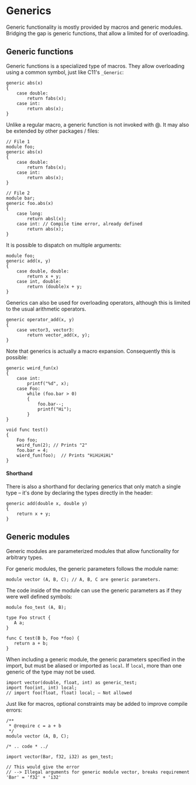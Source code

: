 # Generics

Generic functionality is mostly provided by macros and generic modules. Bridging the gap is generic functions, that allow a limited for of overloading.

## Generic functions

Generic functions is a specialized type of macros. They allow overloading using a common symbol, just like C11's `_Generic`:

```
generic abs(x)
{
    case double:
        return fabs(x);
    case int:
        return abs(x);
}
```

Unlike a regular macro, a generic function is not invoked with @. It may also be extended by other packages / files:

```
// File 1
module foo;
generic abs(x)
{
    case double:
        return fabs(x);
    case int:
        return abs(x);
}

// File 2
module bar;
generic foo.abs(x)
{
    case long:
        return absl(x);
    case int: // Compile time error, already defined
        return abs(x);
}
```

It is possible to dispatch on multiple arguments:

```
module foo;
generic add(x, y)
{
    case double, double:
        return x + y;
    case int, double:
        return (double)x + y;
}
```

Generics can also be used for overloading operators, although this is limited to the usual arithmetic operators.

```
generic operator_add(x, y)
{
    case vector3, vector3:
        return vector_add(x, y);
}
```


Note that generics is actually a macro expansion. Consequently this is possible:

```
generic weird_fun(x)
{
    case int:
        printf("%d", x);
    case Foo:
        while (foo.bar > 0)
        {
            foo.bar--;
            printf("Hi");
        }
}

void func test()
{
    Foo foo;
    weird_fun(2); // Prints "2"
    foo.bar = 4;
    wierd_fun(foo);  // Prints "HiHiHiHi"
}
```

#### Shorthand

There is also a shorthand for declaring generics that only match a single type – it's done by declaring the types directly in the header:

```
generic add(double x, double y)
{
    return x + y;
}
```

## Generic modules

Generic modules are parameterized modules that allow functionality for arbitrary types.

For generic modules, the generic parameters follows the module name:

```
module vector (A, B, C); // A, B, C are generic parameters.
```

The code inside of the module can use the generic parameters as if they were well defined symbols:

```
module foo_test (A, B);

type Foo struct {
   A a;
}

func C test(B b, Foo *foo) {
   return a + b;
}
```

When including a generic module, the generic parameters specified in the import, but must be aliased or imported as `local`. If `local`, more than one generic of the type may not be used.

```
import vector(double, float, int) as generic_test;
import foo(int, int) local;
// import foo(float, float) local; – Not allowed
```

Just like for macros, optional constraints may be added to improve compile errors:

```
/**
 * @require c = a + b
 */ 
module vector (A, B, C);

/* .. code * ../
```

```
import vector(Bar, f32, i32) as gen_test;

// This would give the error 
// --> Illegal arguments for generic module vector, breaks requirement 'Bar' = 'f32' + 'i32'
```

